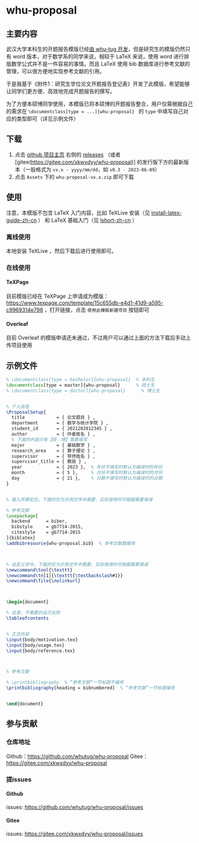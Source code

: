 # whu-proposal

## 主要内容

武汉大学本科生的开题报告模版已经[由 whu-tug 开发](https://github.com/whutug/whu-thesis)，但是研究生的模版仍然只有 word 版本，对于数学系的同学来说，相较于 LaTeX 来说，使用 word 进行排版数学公式并不是一件容易的事情。而且 LaTeX 使用 bib 数据库进行参考文献的管理，可以很方便地实现参考文献的引用。

于是我基于《附件1：研究生学位论文开题报告登记表》开发了此模版，希望能够让同学们更方便、高效地完成开题报告的撰写。

为了方便本硕博同学使用，本模版已将本硕博的开题报告整合，用户仅需根据自己的需求在 `\documentclass[type = ...]{whu-proposal} ` 的 `type` 中填写自己对应的类型即可（详见示例文件）


## 下载

1. 点击 [github 项目主页](https://github.com/whutug/whu-proposal) 右侧的 [releases](https://github.com/whutug/whu-proposal/releases) （或者 [gitee(https://gitee.com/xkwxdyy/whu-proposal)] 的发行版下方的最新版本（一般格式为 `vx.x - yyyy/mm/dd`，如 `v0.3 - 2023-06-09`）
2. 点击 `Assets` 下的 `whu-proposal-vx.x.zip` 即可下载


## 使用

注意，本模版不包含 LaTeX 入门内容，比如 TeXLive 安装（见  [install-latex-guide-zh-cn](https://mirrors.cloud.tencent.com/CTAN/info/install-latex-guide-zh-cn/install-latex-guide-zh-cn.pdf) ） 和 LaTeX 基础入门（见 [lshort-zh-cn](https://mirrors.pku.edu.cn/ctan/info/lshort/chinese/lshort-zh-cn.pdf) ）

### 离线使用

本地安装 TeXLive ，然后下载后进行使用即可。


### 在线使用

#### TeXPage

目前模版已经在 TeXPage 上申请成为模版：https://www.texpage.com/template/15c655db-e4d1-41d9-a595-c9969314e798 ，打开链接，点击 `使用此模板新建项目` 按钮即可

#### Overleaf

目前 Overleaf 的模版申请还未通过，不过用户可以通过上面的方法下载后手动上传项目使用

## 示例文件

```latex
% \documentclass[type = bachelor]{whu-proposal}  % 本科生
\documentclass[type = master]{whu-proposal}      % 硕士生
% \documentclass[type = doctor]{whu-proposal}      % 博士生


% 个人信息
\ProposalSetup{
  title            = { 论文题目 } ,
  department       = { 数学与统计学院 } ,
  student_id       = { 2021202012345 } ,
  author           = { 作者姓名 } ,
  % 下面的内容只有【硕｜博】需要填写
  major            = { 基础数学 } ,
  research_area    = { 算子理论 } , 
  supervisor       = { 导师姓名 } ,
  supervisor_title = { 教授 } ,
  year             = { 2023 },  % 年份不填写时默认为编译时的年份
  month            = { 5 },     % 月份不填写时默认为编译时的月份
  day              = { 21 },    % 日期不填写时默认为编译时的日期
}


% 载入所需宏包，下面的仅为示例文件中需要，实际使用时可根据需要增减

% 参考文献
\usepackage[
  backend      = biber,
  bibstyle     = gb7714-2015,
  citestyle    = gb7714-2015
]{biblatex}
\addbibresource{whu-proposal.bib}  % 参考文献数据库



% 自定义命令，下面的仅为示例文件中需要，实际使用时可根据需要增减
\newcommand\tool{\texttt}
\newcommand\tn[1]{\texttt{\textbackslash#1}}
\newcommand\file{\nolinkurl}



\begin{document}

% 目录，不需要的话可去除
\tableofcontents


% 正文内容
\input{body/motivation.tex}
\input{body/usage.tex}
\input{body/reference.tex}



% 参考文献

% \printbibliography  % “参考文献”一节标题不编号
\printbibliography[heading = bibnumbered]  % “参考文献”一节标题编号


\end{document}
```

## 参与贡献

### 仓库地址
Github：https://github.com/whutug/whu-proposal
Gitee：https://gitee.com/xkwxdyy/whu-proposal

### 提issues
#### Github
issues: https://github.com/whutug/whu-proposal/issues

#### Gitee
issues: https://gitee.com/xkwxdyy/whu-proposal/issues

